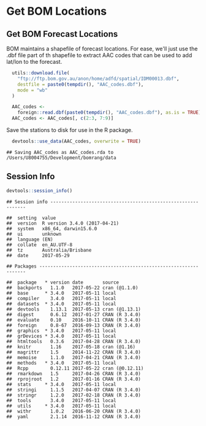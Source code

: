Get BOM Locations
================

Get BOM Forecast Locations
--------------------------

BOM maintains a shapefile of forecast locations. For ease, we'll just use the .dbf file part of th shapefile to extract AAC codes that can be used to add lat/lon to the forecast.

``` r
  utils::download.file(
    "ftp://ftp.bom.gov.au/anon/home/adfd/spatial/IDM00013.dbf",
    destfile = paste0(tempdir(), "AAC_codes.dbf"),
    mode = "wb"
  )

  AAC_codes <-
    foreign::read.dbf(paste0(tempdir(), "AAC_codes.dbf"), as.is = TRUE)
  AAC_codes <- AAC_codes[, c(2:3, 7:9)]
```

Save the stations to disk for use in the R package.

``` r
  devtools::use_data(AAC_codes, overwrite = TRUE)
```

    ## Saving AAC_codes as AAC_codes.rda to /Users/U8004755/Development/bomrang/data

Session Info
------------

``` r
devtools::session_info()
```

    ## Session info -------------------------------------------------------------

    ##  setting  value                       
    ##  version  R version 3.4.0 (2017-04-21)
    ##  system   x86_64, darwin15.6.0        
    ##  ui       unknown                     
    ##  language (EN)                        
    ##  collate  en_AU.UTF-8                 
    ##  tz       Australia/Brisbane          
    ##  date     2017-05-29

    ## Packages -----------------------------------------------------------------

    ##  package   * version date       source         
    ##  backports   1.1.0   2017-05-22 cran (@1.1.0)  
    ##  base      * 3.4.0   2017-05-11 local          
    ##  compiler    3.4.0   2017-05-11 local          
    ##  datasets  * 3.4.0   2017-05-11 local          
    ##  devtools    1.13.1  2017-05-13 cran (@1.13.1) 
    ##  digest      0.6.12  2017-01-27 CRAN (R 3.4.0) 
    ##  evaluate    0.10    2016-10-11 CRAN (R 3.4.0) 
    ##  foreign     0.8-67  2016-09-13 CRAN (R 3.4.0) 
    ##  graphics  * 3.4.0   2017-05-11 local          
    ##  grDevices * 3.4.0   2017-05-11 local          
    ##  htmltools   0.3.6   2017-04-28 CRAN (R 3.4.0) 
    ##  knitr       1.16    2017-05-18 cran (@1.16)   
    ##  magrittr    1.5     2014-11-22 CRAN (R 3.4.0) 
    ##  memoise     1.1.0   2017-04-21 CRAN (R 3.4.0) 
    ##  methods   * 3.4.0   2017-05-11 local          
    ##  Rcpp        0.12.11 2017-05-22 cran (@0.12.11)
    ##  rmarkdown   1.5     2017-04-26 CRAN (R 3.4.0) 
    ##  rprojroot   1.2     2017-01-16 CRAN (R 3.4.0) 
    ##  stats     * 3.4.0   2017-05-11 local          
    ##  stringi     1.1.5   2017-04-07 CRAN (R 3.4.0) 
    ##  stringr     1.2.0   2017-02-18 CRAN (R 3.4.0) 
    ##  tools       3.4.0   2017-05-11 local          
    ##  utils     * 3.4.0   2017-05-11 local          
    ##  withr       1.0.2   2016-06-20 CRAN (R 3.4.0) 
    ##  yaml        2.1.14  2016-11-12 CRAN (R 3.4.0)
